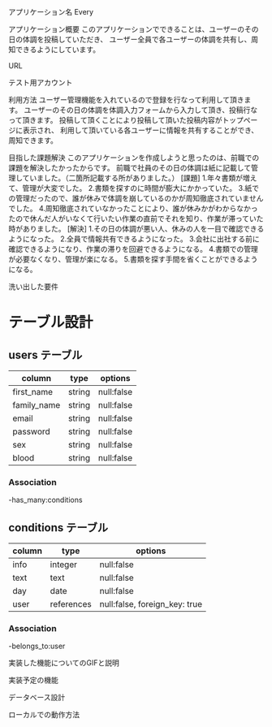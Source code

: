 アプリケーション名
Every

アプリケーション概要
このアプリケーションでできることは、ユーザーのその日の体調を投稿していただき、
ユーザー全員で各ユーザーの体調を共有し、周知できるようにしています。

URL

テスト用アカウント

利用方法
ユーザー管理機能を入れているので登録を行なって利用して頂きます。
ユーザーのその日の体調を体調入力フォームから入力して頂き、投稿行なって頂きます。
投稿して頂くことにより投稿して頂いた投稿内容がトップページに表示され、
利用して頂いている各ユーザーに情報を共有することができ、周知できます。

目指した課題解決
このアプリケーションを作成しようと思ったのは、前職での課題を解決したかったからです。
前職で社員のその日の体調は紙に記載して管理していました。（二箇所記載する所がありました。）
[課題]
1.年々書類が増えて、管理が大変でした。
2.書類を探すのに時間が膨大にかかっていた。
3.紙での管理だったので、誰が休みで体調を崩しているのかが周知徹底されていませんでした。
4.周知徹底されていなかったことにより、誰が休みかがわからなかったので休んだ人がいなくて行いたい作業の直前でそれを知り、作業が滞っていた時がありました。
[解決]
1.その日の体調が悪い人、休みの人を一目で確認できるようになった。
2.全員で情報共有できるようになった。
3.会社に出社する前に確認できるようになり、作業の滞りを回避できるようになる。
4.書類での管理が必要なくなり、管理が楽になる。
5.書類を探す手間を省くことができるようになる。


洗い出した要件
# テーブル設計

## users テーブル

| column     	| type   	| options    	|
|------------	|--------	|------------	|
| first_name  | string 	| null:false 	|
| family_name | string 	| null:false 	|
| email      	| string 	| null:false 	|
| password   	| string 	| null:false 	|
| sex        	| string 	| null:false 	|
| blood      	| string 	| null:false 	|

### Association
  
-has_many:conditions

## conditions テーブル

| column   	| type       	| options                       	|
|----------	|------------	|-------------------------------	|
| info     	| integer    	| null:false                    	|
| text      | text       	| null:false                    	|
| day      	| date       	| null:false                    	|
| user     	| references 	| null:false, foreign_key: true 	|

### Association

-belongs_to:user

実装した機能についてのGIFと説明


実装予定の機能

データベース設計

ローカルでの動作方法